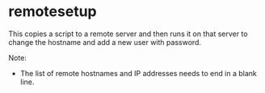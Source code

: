 # remotesetup
This copies a script to a remote server and then runs it on that server to change the hostname and add a new user with password.  

Note:
- The list of remote hostnames and IP addresses needs to end in a blank line.
